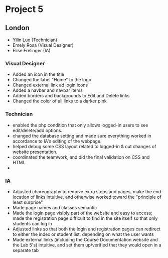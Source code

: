 # Project 5

## London

- Yilin Luo (Technician)
- Emely Rosa (Visual Designer)
- Elise Frelinger (IA)

### Visual Designer
- Added an icon in the title 
- Changed the label "Home" to the logo
- Changed external link ad login icons 
- Added a navbar and navbar items
- Added borders and backgrounds to Edit and Delete links
- Changed the color of all links to a darker pink

### Technician
- enabled the php condition that only allows logged-in users to see edit/delete/add options.
- changed the database setting and made sure everything worked in accordance to IA's editing of the webpage.
- helped debug some CSS layout related to logged-in & out changes of website presentation.
- coordinated the teamwork, and did the final validation on CSS and HTML.
-

### IA
- Adjusted choreography to remove extra steps and pages, make the end-location of links intuitive, and otherwise worked toward the "principle of least surprise"
- Made page names and classes semantic
- Made the login page visibly part of the website and easy to access; made the registration page difficult to find in the site itself so that only students can log in
- Adjusted links so that both the login and registration pages can redirect to either the index or student list, depending on what the user wants
- Made external links (including the Course Documentation website and the Lab 5's) intuitive, and set them up/verified that they would open in a separate tab
